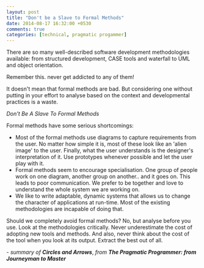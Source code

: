 ```yaml
---
layout: post
title: "Don't be a Slave to Formal Methods"
date: 2014-08-17 16:32:00 +0530
comments: true
categories: [technical, pragmatic progammer]
---
```


There are so many well-described software development methodologies available: from structured development, CASE tools and waterfall to UML and object orientation.

Remember this. never get addicted to any of them!

It doesn't mean that formal methods are bad. But considering one without putting in your effort to analyse based on the context and developmental practices is a waste.

*Don't Be A Slave To Formal Methods*

Formal methods have some serious shortcomings:

* Most of the formal methods use diagrams to capture requirements from the user. No matter how simple it is, most of these look like an 'alien image' to the user. Finally, what the user understands is the designer's interpretation of it. Use prototypes whenever possible and let the user play with it.
* Formal methods seem to encourage specialisation. One group of people work on one diagram, another group on another.. and it goes on. This leads to poor communication. We prefer to be together and love to understand the whole system we are working on.
* We like to write adaptable, dynamic systems that allows us to change the character of applications at run-time. Most of the existing methodologies are incapable of doing that.

Should we completely avoid formal methods? No, but analyse before you use. Look at the methodologies critically. Never underestimate the cost of adopting new tools and methods. And also, never think about the cost of the tool when you look at its output. Extract the best out of all.

*- summary of* ***Circles and Arrows***, *from* ***The Pragmatic Programmer: from Journeyman to Master***